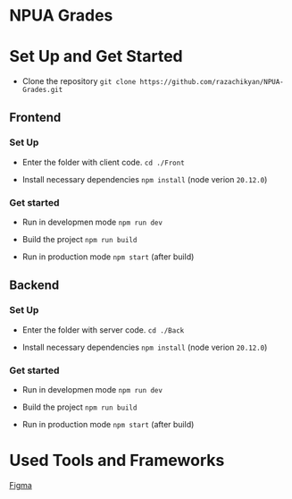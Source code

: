 <h1 text-align="center">NPUA Grades</h1>

# Set Up and Get Started
- Clone the repository `git clone https://github.com/razachikyan/NPUA-Grades.git`

## Frontend

### Set Up

- Enter the folder with client code. `cd ./Front`

- Install necessary dependencies `npm install`
  (node verion `20.12.0`)

### Get started

- Run in developmen mode `npm run dev`

- Build the project `npm run build`

- Run in production mode `npm start` (after build)

## Backend

### Set Up

- Enter the folder with server code. `cd ./Back`

- Install necessary dependencies `npm install`
  (node verion `20.12.0`)

### Get started

- Run in developmen mode `npm run dev`

- Build the project `npm run build`

- Run in production mode `npm start` (after build)

# Used Tools and Frameworks

[Figma](https://www.figma.com/file/vGOP0ne2AezZBReroXWNK7/Untitled?type=design&mode=design)
